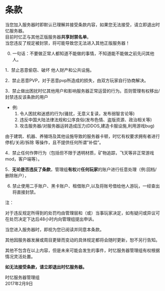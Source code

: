 # 条款

当您加入服务器时即默认已理解并接受条款内容，如果您无法接受，请立即退出时忆服务器。  
目前时忆正与其他正版服务器**共享封禁名单**。  
当您违反了规定被封禁，将可能导致您无法进入其他正版服务器！

0. 一句话：不要做正常人都知道不能做的事情，不知道能不能做之前先问其他人。

1．禁止恶意偷窃、破坏 他人财产和公共设施。

2．禁止恶意PVP，对于恶意pvp所造成的损失，由双方玩家自行协商解决。  

3．禁止做出困扰时忆其他用户和影响服务器正常运营的行为。否则管理有权移出/封禁违反该条款的用户
  - 例:
    1. 令人困扰和迷惑的行为(骚扰，无意义复读，发布弱智言论等)
    2. 违反中国大陆法律法规和公序良俗(发布色情、盗版资源、政治相关等)
    3. 攻击服务器/对服务器运转造成压力(DDOS,建造卡服设施,利用游戏bug)

由于建筑、机器、养殖场及其他设施导致的服务器卡顿，时忆有权要求拥有者进行 停机/关闭/拆除 等操作，且不提供任何所谓”补偿”。

4．禁止任何作弊行为（包括但不限于透明材质，矿物追踪，飞天等非正常游戏mod，客户端等）。

5．**无论是否违反了条款**，管理组**有权**对**任何玩家**的账户进行任意处理（例:回档/删除账户），

6. 禁止使用二手账户、黑卡账户、租借账户,以及将账号借给他人游玩，一经查出将直接封禁。

注：

对于违反规定所得到的处罚均由管理层和（或）当事玩家决定，如有疑问或异议可在处罚决定下达后48小时内向管理组提出申诉。

当您进入服务器时，即视为您已阅读并同意本条款。

其他因服务器发展或周目更替而变动的具体规定都将会随时更新，恕不另行告知。

其他不包含在以上内容，但是未来可能会发生的事件，时忆服务器管理组有权根据情况灵活处置。

**如无法接受条款，请立即退出时忆服务器。**

时忆服务器管理组  
2017年2月9日  
